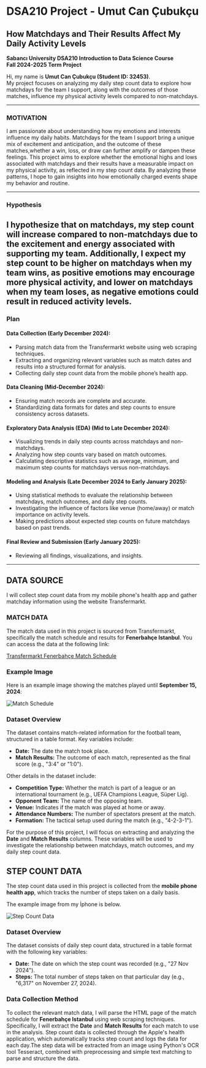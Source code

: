 # DSA210 Project - Umut Can Çubukçu  
## How Matchdays and Their Results Affect My Daily Activity Levels


**Sabancı University DSA210 Introduction to Data Science Course**  
**Fall 2024-2025 Term Project**  

Hi, my name is **Umut Can Çubukçu (Student ID: 32453)**.  
My project focuses on analyzing my daily step count data to explore how matchdays for the team I support, along with the outcomes of those matches, influence my physical activity levels compared to non-matchdays. 

---
  
### **MOTIVATION**  
I am passionate about understanding how my emotions and interests influence my daily habits. Matchdays for the team I support bring a unique mix of excitement and anticipation, and the outcome of these matches,whether a win, loss, or draw can further amplify or dampen these feelings. This project aims to explore whether the emotional highs and lows associated with matchdays and their results have a measurable impact on my physical activity, as reflected in my step count data. By analyzing these patterns, I hope to gain insights into how emotionally charged events shape my behavior and routine.    

---
### **Hypothesis**

I hypothesize that on matchdays, my step count will increase compared to non-matchdays due to the excitement and energy associated with supporting my team. Additionally, I expect my step count to be higher on matchdays when my team wins, as positive emotions may encourage more physical activity, and lower on matchdays when my team loses, as negative emotions could result in reduced activity levels.
---

### **Plan**

#### **Data Collection (Early December 2024):**
- Parsing match data from the Transfermarkt website using web scraping techniques.  
- Extracting and organizing relevant variables such as match dates and results into a structured format for analysis.  
- Collecting daily step count data from the mobile phone’s health app.  

#### **Data Cleaning (Mid-December 2024):**
- Ensuring match records are complete and accurate.  
- Standardizing data formats for dates and step counts to ensure consistency across datasets.  

#### **Exploratory Data Analysis (EDA) (Mid to Late December 2024):**
- Visualizing trends in daily step counts across matchdays and non-matchdays.  
- Analyzing how step counts vary based on match outcomes.  
- Calculating descriptive statistics such as average, minimum, and maximum step counts for matchdays versus non-matchdays.  

#### **Modeling and Analysis (Late December 2024 to Early January 2025):**
- Using statistical methods to evaluate the relationship between matchdays, match outcomes, and daily step counts.  
- Investigating the influence of factors like venue (home/away) or match importance on activity levels.  
- Making predictions about expected step counts on future matchdays based on past trends.  

#### **Final Review and Submission (Early January 2025):**
- Reviewing all findings, visualizations, and insights.   


---



## **DATA SOURCE**
I will collect step count data from my mobile phone's health app and gather matchday information using the website Transfermarkt. 
### **MATCH DATA**

The match data used in this project is sourced from Transfermarkt, specifically the match schedule and results for **Fenerbahçe Istanbul**. You can access the data at the following link:

[Transfermarkt Fenerbahçe Match Schedule](https://www.transfermarkt.com.tr/fenerbahce-istanbul/spielplandatum/verein/36)

### Example Image

Here is an example image showing the matches played until **September 15, 2024**:

![Match Schedule](https://github.com/user-attachments/assets/ae74b7bd-3d9b-427c-9a18-84fb4173667e)

### **Dataset Overview**

The dataset contains match-related information for the football team, structured in a table format. Key variables include:

- **Date:** The date the match took place.  
- **Match Results:** The outcome of each match, represented as the final score (e.g., "3:4" or "1:0").  

Other details in the dataset include:  
- **Competition Type:** Whether the match is part of a league or an international tournament (e.g., UEFA Champions League, Süper Lig).  
- **Opponent Team:** The name of the opposing team.  
- **Venue:** Indicates if the match was played at home or away.  
- **Attendance Numbers:** The number of spectators present at the match.  
- **Formation:** The tactical setup used during the match (e.g., "4-2-3-1").  

For the purpose of this project, I will focus on extracting and analyzing the **Date** and **Match Results** columns. These variables will be used to investigate the relationship between matchdays, match outcomes, and my daily step count data.

## **STEP COUNT DATA**

The step count data used in this project is collected from the **mobile phone health app**, which tracks the number of steps taken on a daily basis. 

The example image from my İphone is below.

![Step Count Data](https://github.com/user-attachments/assets/e8600d9a-1f9e-4b75-a9c1-df27de619608)



### **Dataset Overview**

The dataset consists of daily step count data, structured in a table format with the following key variables:

- **Date:** The date on which the step count was recorded (e.g., "27 Nov 2024").  
- **Steps:** The total number of steps taken on that particular day (e.g., "6,317" on November 27, 2024).

### **Data Collection Method**

To collect the relevant match data, I will parse the HTML page of the match schedule for **Fenerbahçe Istanbul** using web scraping techniques. Specifically, I will extract the **Date** and **Match Results** for each match to use in the analysis.
Step count data is collected through the Apple's health application, which automatically tracks step count and logs the data for each day.The step data will be extracted from an image using Python's OCR tool Tesseract, combined with preprocessing and simple text matching to parse and structure the data.



